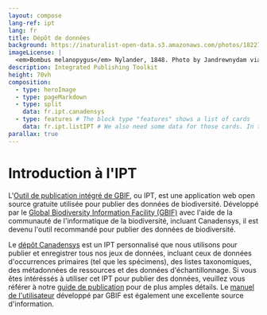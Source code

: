 ```yaml
---
layout: compose
lang-ref: ipt
lang: fr
title: Dépôt de données
background: https://inaturalist-open-data.s3.amazonaws.com/photos/182276315/original.jpg
imageLicense: |
  <em>Bombus melanopygus</em> Nylander, 1848. Photo by Jandrewnydam via [iNaturalist](https://www.gbif.org/occurrence/3712546723)
description: Integrated Publishing Toolkit 
height: 70vh
composition:
  - type: heroImage
  - type: pageMarkdown
  - type: split
    data: fr.ipt.canadensys
  - type: features # The block type "features" shows a list of cards
    data: fr.ipt.listIPT # We also need some data for those cards. In this case we refer to a yaml file in the _data folder.
parallax: true 
---
```


# Introduction à l'IPT 

L'[Outil de publication intégré de GBIF](https://github.com/gbif/ipt), ou IPT, est une application web open source gratuite utilisée pour publier des données de biodiversité.
Développé par le [Global Biodiversity Information Facility (GBIF)](https://www.gbif.org/) avec l'aide de la communauté de l'informatique de la biodiversité, incluant Canadensys, il est devenu l'outil recommandé pour publier des données de biodiversité. 

Le [dépôt Canadensys](https://data.canadensys.net/ipt/) est un IPT personnalisé que nous utilisons pour publier et enregistrer tous nos jeux de données, incluant ceux de données d'occurrences primaires (tel que les spécimens), des listes taxonomiques, des métadonnées de ressources et des données d'échantillonnage. Si vous êtes intéréssés à utiliser cet IPT pour publier des données, veuillez vous référer à notre [guide de publication](/fr/publish/7-step-guide/) pour de plus amples détails. Le [manuel de l'utilisateur](https://ipt.gbif.org/manual/en/ipt/latest/) développé par GBIF est également une excellente source d'information.



